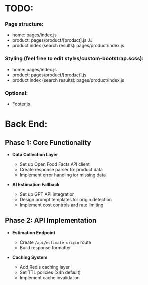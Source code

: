 # TODO:

### Page structure:

- home: pages/index.js
- product: pages/product/[product].js JJ
- product index (search results): pages/product/index.js

### Styling (feel free to edit styles/custom-bootstrap.scss):

- home: pages/index.js
- product: pages/product/[product].js
- product index (search results): pages/product/index.js

### Optional:

- Footer.js

# Back End:

## Phase 1: Core Functionality

- **Data Collection Layer**

  - Set up Open Food Facts API client
  - Create response parser for product data
  - Implement error handling for missing data

- **AI Estimation Fallback**
  - Set up GPT API integration
  - Design prompt templates for origin detection
  - Implement cost controls and rate limiting

## Phase 2: API Implementation

- **Estimation Endpoint**

  - Create `/api/estimate-origin` route
  - Build response formatter

- **Caching System**
  - Add Redis caching layer
  - Set TTL policies (24h default)
  - Implement cache invalidation

